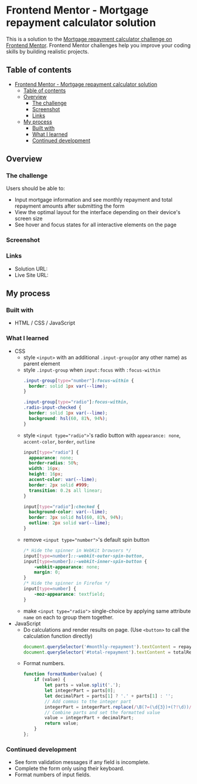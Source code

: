 # Frontend Mentor - Mortgage repayment calculator solution

This is a solution to the [Mortgage repayment calculator challenge on Frontend Mentor](https://www.frontendmentor.io/challenges/mortgage-repayment-calculator-Galx1LXK73). Frontend Mentor challenges help you improve your coding skills by building realistic projects. 

## Table of contents

- [Frontend Mentor - Mortgage repayment calculator solution](#frontend-mentor---mortgage-repayment-calculator-solution)
  - [Table of contents](#table-of-contents)
  - [Overview](#overview)
    - [The challenge](#the-challenge)
    - [Screenshot](#screenshot)
    - [Links](#links)
  - [My process](#my-process)
    - [Built with](#built-with)
    - [What I learned](#what-i-learned)
    - [Continued development](#continued-development)

## Overview

### The challenge

Users should be able to:

- Input mortgage information and see monthly repayment and total repayment amounts after submitting the form
- View the optimal layout for the interface depending on their device's screen size
- See hover and focus states for all interactive elements on the page

### Screenshot



### Links

- Solution URL: 
- Live Site URL: 

## My process

### Built with

- HTML / CSS / JavaScript

### What I learned

- CSS
  - style `<input>` with an additional `.input-group`(or any other name) as parent element
  - style `.input-group` when `input:focus` with `:focus-within`
    ```css
    .input-group[type="number"]:focus-within {
      border: solid 1px var(--lime);
    }

    .input-group[type="radio"]:focus-within,
    .radio-input-checked {
      border: solid 1px var(--lime);
      background: hsl(60, 81%, 94%);
    }
    ```
  - style `<input type="radio">`'s radio button with `appearance: none`, `accent-color`, `border`, `outline`
    ```css
    input[type="radio"] {
      appearance: none;
      border-radius: 50%;
      width: 16px;
      height: 16px;
      accent-color: var(--lime);
      border: 2px solid #999;
      transition: 0.2s all linear;
    }

    input[type="radio"]:checked {
      background-color: var(--lime);
      border: 3px solid hsl(60, 81%, 94%);
      outline: 2px solid var(--lime);
    }
    ```
  - remove `<input type="number">`'s default spin button 
    ```css
    /* Hide the spinner in WebKit browsers */
    input[type=number]::-webkit-outer-spin-button,
    input[type=number]::-webkit-inner-spin-button {
        -webkit-appearance: none;
        margin: 0;
    }
    /* Hide the spinner in Firefox */
    input[type=number] {
        -moz-appearance: textfield;
    }
    ```
  - make `<input type="radio">` single-choice by applying same attribute `name` on each to group them together.
- JavaScript
  - Do calculations and render results on page. (Use `<button>` to call the calculation function directly)
    ```js
    document.querySelector('#monthly-repayment').textContent = repayment.toFixed(2);
    document.querySelector('#total-repayment').textContent = totalRepayment.toFixed(2);
    ```
  - Format numbers.
    ```js
    function formatNumber(value) {
        if (value) {
            let parts = value.split('.');
            let integerPart = parts[0];
            let decimalPart = parts[1] ? '.' + parts[1] : '';
            // Add commas to the integer part
            integerPart = integerPart.replace(/\B(?=(\d{3})+(?!\d))/g, ',');
            // Combine parts and set the formatted value
            value = integerPart + decimalPart;
            return value;
        }
    };
    ```

### Continued development

- See form validation messages if any field is incomplete.
- Complete the form only using their keyboard.
- Format numbers of input fields.
